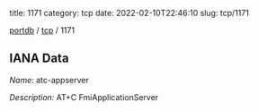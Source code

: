 title: 1171
category: tcp
date: 2022-02-10T22:46:10
slug: tcp/1171

[portdb](/) / [tcp](/category/tcp.html) / 1171


## IANA Data

_Name:_ atc-appserver

_Description:_ AT+C FmiApplicationServer


